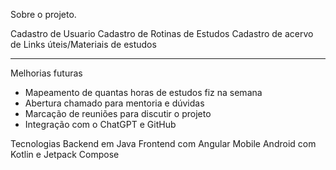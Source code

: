 Sobre o projeto.

Cadastro de Usuario
Cadastro de Rotinas de Estudos
Cadastro de acervo de Links úteis/Materiais de estudos

--------------------------------------------------------------------

Melhorias futuras

- Mapeamento de quantas horas de estudos fiz na semana
- Abertura chamado para mentoria e dúvidas
- Marcação de reuniões para discutir o projeto
- Integração com o ChatGPT e GitHub

Tecnologias
Backend em Java
Frontend com Angular
Mobile Android com Kotlin e Jetpack Compose
